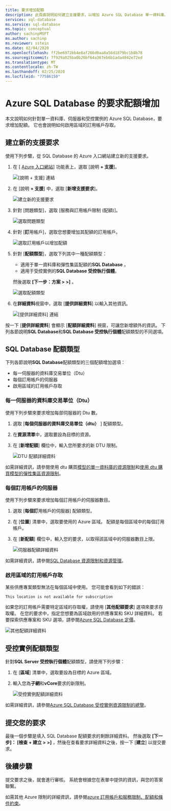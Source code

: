 ```yaml
---
title: 要求增加配額
description: 此頁面說明如何建立支援要求，以增加 Azure SQL Database 單一資料庫、伺服器和受控實例的配額。
services: sql-database
ms.service: sql-database
ms.topic: conceptual
author: sachinpMSFT
ms.author: sachinp
ms.reviewer: sstein
ms.date: 02/04/2020
ms.openlocfilehash: ff2be6972bb4e8af266d0aa8a56d1879bc1b8b78
ms.sourcegitcommit: 7f929a025ba0b26bf64a367eb6b1ada4042e72ed
ms.translationtype: MT
ms.contentlocale: zh-TW
ms.lasthandoff: 02/25/2020
ms.locfileid: "77586150"
---
```

# <a name="request-quota-increases-for-azure-sql-database"></a>Azure SQL Database 的要求配額增加

本文說明如何針對單一資料庫、伺服器和受控實例的 Azure SQL Database，要求增加配額。 它也會說明如何啟用區域的訂用帳戶存取。

## <a id="newquota"></a>建立新的支援要求

使用下列步驟，從 SQL Database 的 Azure 入口網站建立新的支援要求。

1. 在 [ [Azure 入口網站](https://portal.azure.com)] 功能表上，選取 [說明 **+ 支援**]。

   ![[說明 + 支援] 連結](./media/quota-increase-request/help-plus-support.png)

1. 在 [說明 **+ 支援**] 中，選取 [**新增支援要求**]。

    ![建立新的支援要求](./media/quota-increase-request/new-support-request.png)

1. 針對 [問題類型]，選取 [服務與訂用帳戶限制 (配額)]。

   ![選取問題類型](./media/quota-increase-request/select-quota-issue-type.png)

1. 針對 [**訂**用帳戶]，選取您想要增加其配額的訂用帳戶。

   ![選取訂用帳戶以增加配額](./media/quota-increase-request/select-subscription-support-request.png)

1. 針對 [**配額類型**]，選取下列其中一種配額類型：

   - 適用于單一資料庫和彈性集區配額的**SQL Database** 。
   - 適用于受控實例的**SQL Database 受控執行個體**。

   然後選取 **[下一步：方案 > >]** 。

   ![選取配額類型](./media/quota-increase-request/select-quota-type.png)

1. 在**詳細資料**視窗中，選取 [**提供詳細資料**] 以輸入其他資訊。

   ![[提供詳細資料] 連結](./media/quota-increase-request/provide-details-link.png)

按一下 [**提供詳細資料**] 會顯示 [**配額詳細資料**] 視窗，可讓您新增額外的資訊。 下列各節說明**SQL Database**和**SQL Database 受控執行個體**配額類型的不同選項。

## <a id="sqldbquota"></a>SQL Database 配額類型

下列各節說明**SQL Database**配額類型的三個配額增加選項：

- 每一伺服器的資料庫交易單位（Dtu）
- 每個訂用帳戶的伺服器
- 啟用區域的訂用帳戶存取

### <a name="database-transaction-units-dtus-per-server"></a>每一伺服器的資料庫交易單位（Dtu）

使用下列步驟來要求增加每部伺服器的 Dtu 數。

1. 選取 [**每個伺服器的資料庫交易單位（dtu）** ] 配額類型。

1. 在**資源清單**中，選取要設為目標的資源。

1. 在 [**新增配額**] 欄位中，輸入您所要求的新 DTU 限制。

   ![DTU 配額詳細資料](./media/quota-increase-request/quota-details-dtus.png)

如需詳細資訊，請參閱使用 dtu 購買[模型的單一資料庫的資源限制](sql-database-dtu-resource-limits-single-databases.md)和[使用 dtu 購買模型的彈性集區資源限制](sql-database-dtu-resource-limits-elastic-pools.md)。

### <a name="servers-per-subscription"></a>每個訂用帳戶的伺服器

使用下列步驟來要求增加每個訂用帳戶的伺服器數目。

1. 選取 [**每個訂**用帳戶的伺服器] 配額類型。

1. 在 [**位置**] 清單中，選取要使用的 Azure 區域。 配額是每個區域中的每個訂用帳戶。

1. 在 [**新配額**] 欄位中，輸入您的要求，以取得該區域中的伺服器數目上限。

   ![伺服器配額詳細資料](./media/quota-increase-request/quota-details-servers.png)

如需詳細資訊，請參閱[SQL Database 資源限制和資源管理](sql-database-resource-limits-database-server.md)。

### <a id="other"></a>啟用區域的訂用帳戶存取

某些供應專案類型無法在每個區域中使用。 您可能會看到如下的錯誤：

`This location is not available for subscription`

如果您的訂用帳戶需要特定區域的存取權，請使用 [**其他配額要求**] 選項來要求存取權。 在您的要求中，指定您想要為區域啟用的供應專案和 SKU 詳細資料。 若要探索供應專案和 SKU 選項，請參閱[Azure SQL Database 定價](https://azure.microsoft.com/pricing/details/sql-database/single/)。

![其他配額詳細資料](./media/quota-increase-request/quota-details-whitelisting.png)

## <a id="sqlmiquota"></a>受控實例配額類型

針對**SQL Server 受控執行個體**配額類型，請使用下列步驟：

1. 在 [**區域**] 清單中，選取要設為目標的 Azure 區域。

1. 輸入您為**子網**和**vCore**要求的新限制。

   ![受控實例配額詳細資料](./media/quota-increase-request/quota-details-managed-instance.png)

如需詳細資訊，請參閱[Azure SQL Database 受控實例資源限制的總覽](sql-database-managed-instance-resource-limits.md)。

## <a name="submit-your-request"></a>提交您的要求

最後一個步驟是填入 SQL Database 配額要求的剩餘詳細資料。 然後選取 **[下一步]： [檢查 + 建立 > >]** ，然後在查看要求詳細資料之後，按一下 [**建立**] 以提交要求。

## <a name="next-steps"></a>後續步驟

提交要求之後，就會進行審核。 系統會根據您在表單中提供的資訊，與您的答案聯繫。

如需其他 Azure 限制的詳細資訊，請參閱[azure 訂用帳戶和服務限制、配額和條件約束](../azure-resource-manager/management/azure-subscription-service-limits.md)。
